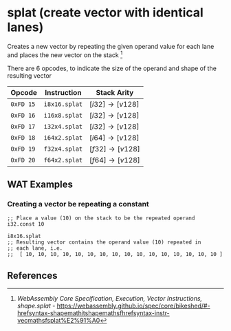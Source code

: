 
# splat (create vector with identical lanes)

Creates a new vector by repeating the given operand value for each lane and places the new vector on the stack [^§4.4.3.8]

There are 6 opcodes, to indicate the size of the operand and shape of the resulting vector



| Opcode    | Instruction   | Stack Arity |
|-----------|---------------|-------------|
| `0xFD 15` | `i8x16.splat` | $[ i32 ] \to [ v128 ]$ |
| `0xFD 16` | `i16x8.splat` | $[ i32 ] \to [ v128 ]$ |
| `0xFD 17` | `i32x4.splat` | $[ i32 ] \to [ v128 ]$ |
| `0xFD 18` | `i64x2.splat` | $[ i64 ] \to [ v128 ]$ |
| `0xFD 19` | `f32x4.splat` | $[ f32 ] \to [ v128 ]$ |
| `0xFD 20` | `f64x2.splat` | $[ f64 ] \to [ v128 ]$ |




## WAT Examples

### Creating a vector be repeating a constant

```wasm
;; Place a value (10) on the stack to be the repeated operand
i32.const 10

i8x16.splat
;; Resulting vector contains the operand value (10) repeated in
;; each lane, i.e.
;;  [ 10, 10, 10, 10, 10, 10, 10, 10, 10, 10, 10, 10, 10, 10, 10, 10 ]
```


## References

[^§2.4.2]: _WebAssembly Core Specification, Structure, Vector Instructions_ - <https://webassembly.github.io/spec/core/bikeshed/#vector-instructions%E2%91%A0>
[^§4.4.3.8]: _WebAssembly Core Specification, Execution, Vector Instructions, shape.splat_ - <https://webassembly.github.io/spec/core/bikeshed/#-hrefsyntax-shapemathitshapemathsfhrefsyntax-instr-vecmathsfsplat%E2%91%A0>

